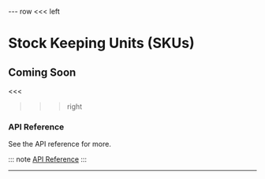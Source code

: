--- row
<<< left
# Stock Keeping Units (SKUs)
## Coming Soon
<<<

>>> right

### API Reference
See the API reference for more.

::: note
[API Reference](api/index.html)
:::

>>>
---
